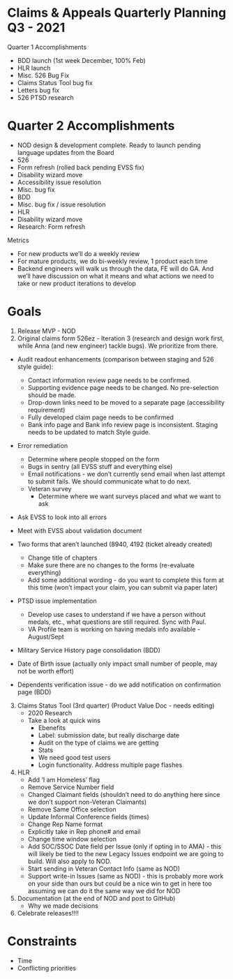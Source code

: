 # Claims & Appeals Quarterly Planning Q3 - 2021

Quarter 1 Accomplishments
-	BDD launch (1st week December, 100% Feb)
-	HLR launch
-	Misc. 526 Bug Fix
-	Claims Status Tool bug fix
-	Letters bug fix
-	526 PTSD research

# Quarter 2 Accomplishments
-	NOD design & development complete. Ready to launch pending language updates from the Board
-	526
-	Form refresh (rolled back pending EVSS fix)
-	Disability wizard move
-	Accessibility issue resolution
-	Misc. bug fix
-	BDD
-	Misc. bug fix / issue resolution
-	HLR
-	Disability wizard move
-	Research: Form refresh

Metrics
-	For new products we’ll do a weekly review
-	For mature products, we do bi-weekly review, 1 product each time
-	Backend engineers will walk us through the data, FE will do GA. And we’ll have discussion on what it means and what actions we need to take or new product iterations to develop

# Goals
1.	Release MVP - NOD 
2.	Original claims form 526ez - Iteration 3 (research and design work first, while Anna (and new engineer) tackle bugs). We prioritize from there.
  - Audit readout enhancements (comparison between staging and 526 style guide):
    - Contact information review page needs to be confirmed.  
    - Supporting evidence page needs to be changed. No pre-selection should be made. 
    - Drop-down links need to be moved to a separate page (accessibility requirement)
    - Fully developed claim page needs to be confirmed
    - Bank info page and Bank info review page is inconsistent. Staging needs to be updated to match Style guide. 
  
  - Error remediation
    - Determine where people stopped on the form 
    - Bugs in sentry (all EVSS stuff and everything else)
    - Email notifications - we don’t currently send email when last attempt to submit fails. We should communicate what to do next.
    - Veteran survey 
      - Determine where we want surveys placed and what we want to ask 
  
  - Ask EVSS to look into all errors
  
  - Meet with EVSS about validation document
 
  - Two forms that aren’t launched (8940, 4192 (ticket already created) 
    - Change title of chapters
    - Make sure there are no changes to the forms (re-evaluate everything)
    - Add some additional wording - do you want to complete this form at this time (won’t impact your claim, you can submit via paper later)
 
 - PTSD issue implementation
    - Develop use cases to understand if we have a person without medals, etc., what questions are still required. Sync with Paul.
    - VA Profile team is working on having medals info available - August/Sept
 
 - Military Service History page consolidation (BDD)
 
 - Date of Birth issue (actually only impact small number of people, may not be worth effort)
 
 - Dependents verification issue  - do we add notification on confirmation page (BDD)

3.	Claims Status Tool (3rd quarter) (Product Value Doc - needs editing)
      - 2020 Research
      - Take a look at quick wins
        - Ebenefits
        - Label: submission date, but really discharge date
        - Audit on the type of claims we are getting
        - Stats
        - We need good test users
        - Login functionality. Address multiple page flashes
4.	HLR
      - Add ‘I am Homeless’ flag 
      - Remove Service Number field 
      - Changed Claimant fields (shouldn’t need to do anything here since we don’t support non-Veteran Claimants) 
      - Remove Same Office selection  
      - Update Informal Conference fields (times)
      - Change Rep Name format 
      - Explicitly take in Rep phone# and email 
      - Change time window selection 
      - Add SOC/SSOC Date field per Issue (only if opting in to AMA) - this will likely be tied to the new Legacy Issues endpoint we are going to build. Will also apply to NOD.
      - Start sending in Veteran Contact Info (same as NOD) 
      - Support write-in Issues (same as NOD) - this is probably more work on your side than ours but could be a nice win to get in here too assuming we can do it the same way we did for NOD 
5.	Documentation (at the end of NOD and post to GitHub)
      - Why we made decisions
6.	Celebrate releases!!!! 


# Constraints
-	Time
-	Conflicting priorities
